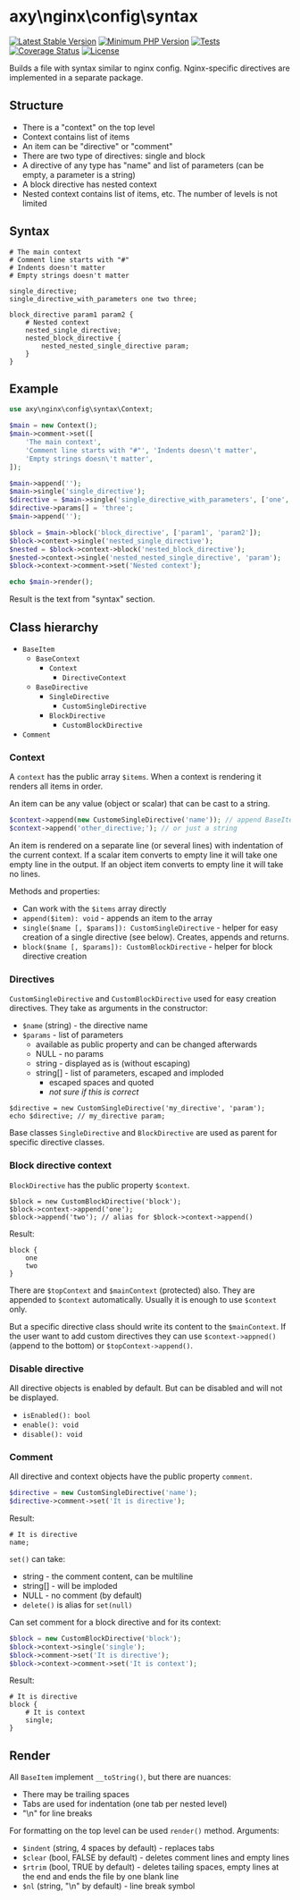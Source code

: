 # axy\nginx\config\syntax

[![Latest Stable Version](https://img.shields.io/packagist/v/axy/nginx-config-syntax.svg?style=flat-square)](https://packagist.org/packages/axy/nginx-config-syntax)
[![Minimum PHP Version](https://img.shields.io/badge/php-%3E%3D%208.1-8892BF.svg?style=flat-square)](https://php.net/)
[![Tests](https://github.com/axypro/nginx-config-syntax/actions/workflows/test.yml/badge.svg)](https://github.com/axypro/nginx-config-syntax/actions/workflows/test.yml)
[![Coverage Status](https://coveralls.io/repos/github/axypro/nginx-config-syntax/badge.svg?branch=master)](https://coveralls.io/github/axypro/nginx-config-syntax?branch=master)
[![License](https://poser.pugx.org/axy/nginx-config-syntax/license)](LICENSE)

Builds a file with syntax similar to nginx config.
Nginx-specific directives are implemented in a separate package.

## Structure

* There is a "context" on the top level
* Context contains list of items
* An item can be "directive" or "comment"
* There are two type of directives: single and block
* A directive of any type has "name" and list of parameters (can be empty, a parameter is a string)
* A block directive has nested context
* Nested context contains list of items, etc. The number of levels is not limited

## Syntax

```
# The main context
# Comment line starts with "#"
# Indents doesn't matter
# Empty strings doesn't matter

single_directive;
single_directive_with_parameters one two three;

block_directive param1 param2 {
    # Nested context
    nested_single_directive;
    nested_block_directive {
        nested_nested_single_directive param;
    }
}
```

## Example

```php
use axy\nginx\config\syntax\Context;

$main = new Context();
$main->comment->set([
    'The main context',
    'Comment line starts with "#"', 'Indents doesn\'t matter',
    'Empty strings doesn\'t matter',
]);

$main->append('');
$main->single('single_directive');
$directive = $main->single('single_directive_with_parameters', ['one', 'two']);
$directive->params[] = 'three';
$main->append('');

$block = $main->block('block_directive', ['param1', 'param2']);
$block->context->single('nested_single_directive');
$nested = $block->context->block('nested_block_directive');
$nested->context->single('nested_nested_single_directive', 'param');
$block->context->comment->set('Nested context');

echo $main->render();
```

Result is the text from "syntax" section.

## Class hierarchy

* `BaseItem`
    * `BaseContext`
        * `Context`
            * `DirectiveContext`
    * `BaseDirective`
        * `SingleDirective`
            * `CustomSingleDirective`
        * `BlockDirective`
            * `CustomBlockDirective`
* `Comment`

### Context

A `context` has the public array `$items`.
When a context is rendering it renders all items in order.

An item can be any value (object or scalar) that can be cast to a string.

```php
$context->append(new CustomeSingleDirective('name')); // append BaseItem
$context->append('other_directive;'); // or just a string
```

An item is rendered on a separate line (or several lines) with indentation of the current context.
If a scalar item converts to empty line it will take one empty line in the output.
If an object item converts to empty line it will take no lines.

Methods and properties:

* Can work with the `$items` array directly
* `append($item): void` - appends an item to the array
* `single($name [, $params]): CustomSingleDirective` - helper for easy creation of a single directive (see below). Creates, appends and returns.
* `block($name [, $params]): CustomBlockDirective` - helper for block directive creation

### Directives

`CustomSingleDirective` and `CustomBlockDirective` used for easy creation directives.
They take as arguments in the constructor:

* `$name` (string) - the directive name
* `$params` - list of parameters
    * available as public property and can be changed afterwards
    * NULL - no params
    * string - displayed as is (without escaping)
    * string[] - list of parameters, escaped and imploded
        * escaped spaces and quoted
        * _not sure if this is correct_

```
$directive = new CustomSingleDirective('my_directive', 'param');
echo $directive; // my_directive param;
```

Base classes `SingleDirective` and `BlockDirective` are used as parent for specific directive classes.

### Block directive context

`BlockDirective` has the public property `$context`.

```
$block = new CustomBlockDirective('block');
$block->context->append('one');
$block->append('two'); // alias for $block->context->append()
```

Result:

```
block {
    one
    two
}
```

There are `$topContext` and `$mainContext` (protected) also.
They are appended to `$context` automatically.
Usually it is enough to use `$context` only.

But a specific directive class should write its content to the `$mainContext`.
If the user want to add custom directives they can use `$context->appned()` (append to the bottom) or `$topContext->append()`.

### Disable directive

All directive objects is enabled by default.
But can be disabled and will not be displayed.

* `isEnabled(): bool`
* `enable(): void`
* `disable(): void`

### Comment

All directive and context objects have the public property `comment`.

```php
$directive = new CustomSingleDirective('name');
$directive->comment->set('It is directive');
```

Result:

```
# It is directive
name;
```

`set()` can take:

* string - the comment content, can be multiline
* string[] - will be imploded
* NULL - no comment (by default)
* `delete()` is alias for `set(null)`

Can set comment for a block directive and for its context:

```php
$block = new CustomBlockDirective('block');
$block->context->single('single');
$block->comment->set('It is directive');
$block->context->comment->set('It is context');
```

Result:

```
# It is directive
block {
    # It is context
    single;
}
```

## Render

All `BaseItem` implement `__toString()`, but there are nuances:

* There may be trailing spaces
* Tabs are used for indentation (one tab per nested level)
* "\n" for line breaks

For formatting on the top level can be used `render()` method.
Arguments:

* `$indent` (string, 4 spaces by default) - replaces tabs
* `$clear` (bool, FALSE by default) - deletes comment lines and empty lines
* `$rtrim` (bool, TRUE by default) - deletes tailing spaces, empty lines at the end and ends the file by one blank line
* `$nl` (string, "\n" by default) - line break symbol

